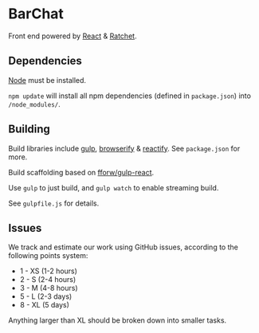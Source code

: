 BarChat
=======

Front end powered by [React](http://facebook.github.io/react/) & [Ratchet](http://goratchet.com/).

Dependencies
------------

[Node](http://nodejs.org/) must be installed.

`npm update` will install all npm dependencies (defined in `package.json`) into `/node_modules/`.

Building
--------

Build libraries include [gulp](http://gulpjs.com/), [browserify](http://browserify.org/) & [reactify](https://github.com/andreypopp/reactify). See `package.json` for more.

Build scaffolding based on [fforw/gulp-react](https://github.com/fforw/gulp-react).

Use `gulp` to just build, and `gulp watch` to enable streaming build.

See `gulpfile.js` for details.

Issues
-----

We track and estimate our work using GitHub issues, according to the following points system:

* 1 - XS (1-2 hours)
* 2 - S (2-4 hours)
* 3 - M (4-8 hours)
* 5 - L (2-3 days)
* 8 - XL (5 days)

Anything larger than XL should be broken down into smaller tasks.